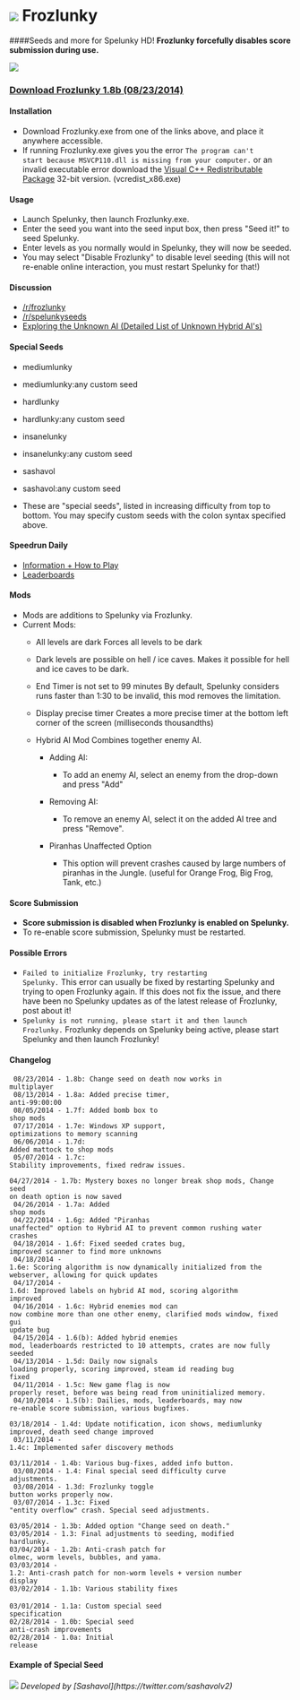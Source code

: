 # <img src="http://sashavol.com/frozlunky/froz.png"/>  Frozlunky #
####Seeds and more for Spelunky HD!
<strong>Frozlunky forcefully disables score submission during use.</strong> <br/>

<img src="http://sashavol.com/frozlunky/gui.png"/>  


### <a id="frozlunky-download" href="https://www.dropbox.com/s/qin19xqzhr6wli7/Frozlunky.exe">Download Frozlunky 1.8b (08/23/2014)</a>


#### Installation
- Download Frozlunky.exe from one of the links above, and place it anywhere accessible.
- If running Frozlunky.exe gives you the error <code>The program can't start because MSVCP110.dll is missing from your computer.</code> or an invalid executable error download the [Visual C++ Redistributable Package](http://www.microsoft.com/en-us/download/details.aspx?id=30679) 32-bit version. (vcredist_x86.exe)

#### Usage
- Launch Spelunky, then launch Frozlunky.exe.
- Enter the seed you want into the seed input box, then press "Seed it!" to seed Spelunky.
- Enter levels as you normally would in Spelunky, they will now be seeded.
- You may select "Disable Frozlunky" to disable level seeding (this will not re-enable online interaction, you must restart Spelunky for that!)

#### Discussion
- [/r/frozlunky](http://www.reddit.com/r/frozlunky)
- [/r/spelunkyseeds](http://www.reddit.com/r/spelunkyseeds)
- [Exploring the Unknown AI (Detailed List of Unknown Hybrid AI's)](http://www.reddit.com/r/spelunky/comments/2atfqz/frozlunky_exploring_the_unknown_ai/)

#### Special Seeds
- mediumlunky
- mediumlunky:any custom seed
- hardlunky
- hardlunky:any custom seed
- insanelunky
- insanelunky:any custom seed
- sashavol
- sashavol:any custom seed

- These are "special seeds", listed in increasing difficulty from top to bottom. You may specify custom seeds with the colon syntax specified above.

#### Speedrun Daily
- [Information + How to Play](http://frozboards.sashavol.com/info.htm)
- [Leaderboards](http://frozboards.sashavol.com)


#### Mods
- Mods are additions to Spelunky via Frozlunky.
- Current Mods:
	- All levels are dark
		Forces all levels to be dark
		
	- Dark levels are possible on hell / ice caves.
		Makes it possible for hell and ice caves to be dark.
		
	- End Timer is not set to 99 minutes
		By default, Spelunky considers runs faster than 1:30 
		to be invalid, this mod removes the limitation.
	
	- Display precise timer
		Creates a more precise timer at the bottom left corner of
		the screen (milliseconds thousandths)
	
	- Hybrid AI Mod
		Combines together enemy AI.
		
		- Adding AI:
			- To add an enemy AI, select an enemy from the drop-down
			  and press "Add"
			  
		- Removing AI:
			- To remove an enemy AI, select it on the added AI tree
			  and press "Remove".
		
		- Piranhas Unaffected Option
			- This option will prevent crashes caused
			  by large numbers of piranhas in the Jungle. 
			  (useful for Orange Frog, Big Frog, Tank, etc.)

#### Score Submission
- <strong>Score submission is disabled when Frozlunky is enabled on Spelunky.</strong>
- To re-enable score submission, Spelunky must be restarted.


#### Possible Errors
- <code>Failed to initialize Frozlunky, try restarting Spelunky.</code> This error can usually be fixed by restarting Spelunky and trying to open Frozlunky again. If this does not fix the issue, and there have been no Spelunky updates as of the latest release of Frozlunky, post about it!
- <code>Spelunky is not running, please start it and then launch Frozlunky.</code> Frozlunky depends on Spelunky being active, please start Spelunky and then launch Frozlunky!


#### Changelog
<code> 08/23/2014 - 1.8b: Change seed on death now works in multiplayer </code><br/>
<code> 08/13/2014 - 1.8a: Added precise timer, anti-99:00:00</code><br/>
<code> 08/05/2014 - 1.7f: Added bomb box to shop mods</code><br/>
<code> 07/17/2014 - 1.7e: Windows XP support, optimizations to memory scanning</code><br/>
<code> 06/06/2014 - 1.7d: Added mattock to shop mods </code><br/>
<code> 05/07/2014 - 1.7c: Stability improvements, fixed redraw issues.</code><br/>
<code> 04/27/2014 - 1.7b: Mystery boxes no longer break shop mods, Change seed on death option is now saved</code><br/>
<code> 04/26/2014 - 1.7a: Added shop mods</code><br/>
<code> 04/22/2014 - 1.6g: Added "Piranhas unaffected" option to Hybrid AI to prevent common rushing water crashes</code><br/>
<code> 04/18/2014 - 1.6f: Fixed seeded crates bug, improved scanner to find more unknowns</code><br/>
<code> 04/18/2014 - 1.6e: Scoring algorithm is now dynamically initialized from the webserver, allowing for quick updates</code><br/>
<code> 04/17/2014 - 1.6d: Improved labels on hybrid AI mod, scoring algorithm improved</code><br/>
<code> 04/16/2014 - 1.6c: Hybrid enemies mod can now combine more than one other enemy, clarified mods window, fixed gui update bug</code><br/>
<code> 04/15/2014 - 1.6(b): Added hybrid enemies mod, leaderboards restricted to 10 attempts, crates are now fully seeded</code></code><br/>
<code> 04/13/2014 - 1.5d: Daily now signals loading properly, scoring improved, steam id reading bug fixed</code><br/>
<code> 04/11/2014 - 1.5c: New game flag is now properly reset, before was being read from uninitialized memory.</code> <br/>
<code> 04/10/2014 - 1.5(b): Dailies, mods, leaderboards, may now re-enable score submission, various bugfixes.</code> <br/>
<code> 03/18/2014 - 1.4d: Update notification, icon shows, mediumlunky improved, death seed change improved </code> <br/>
<code> 03/11/2014 - 1.4c: Implemented safer discovery methods </code> <br/>
<code> 03/11/2014 - 1.4b: Various bug-fixes, added info button. </code> <br/>
<code> 03/08/2014 - 1.4: Final special seed difficulty curve adjustments. </code> <br/>
<code> 03/08/2014 - 1.3d: Frozlunky toggle button works properly now. </code> <br/>
<code> 03/07/2014 - 1.3c: Fixed "entity overflow" crash. Special seed adjustments. </code> <br/>
<code> 03/05/2014 - 1.3b: Added option "Change seed on death." </code> <br/>
<code>03/05/2014 - 1.3: Final adjustments to seeding, modified hardlunky.</code> <br/>
<code>03/04/2014 - 1.2b: Anti-crash patch for olmec, worm levels, bubbles, and yama.</code> <br/>
<code>03/03/2014 - 1.2: Anti-crash patch for non-worm levels + version number display</code> <br/>
<code>03/02/2014 - 1.1b: Various stability fixes </code> <br/>
<code>03/01/2014 - 1.1a: Custom special seed specification</code> <br/>
<code>02/28/2014 - 1.0b: Special seed anti-crash improvements</code> <br/>
<code>02/28/2014 - 1.0a: Initial release</code>

#### Example of Special Seed
<img src="http://sashavol.com/frozlunky/example.png"/>
<i>Developed by [Sashavol](https://twitter.com/sashavolv2)</i>
